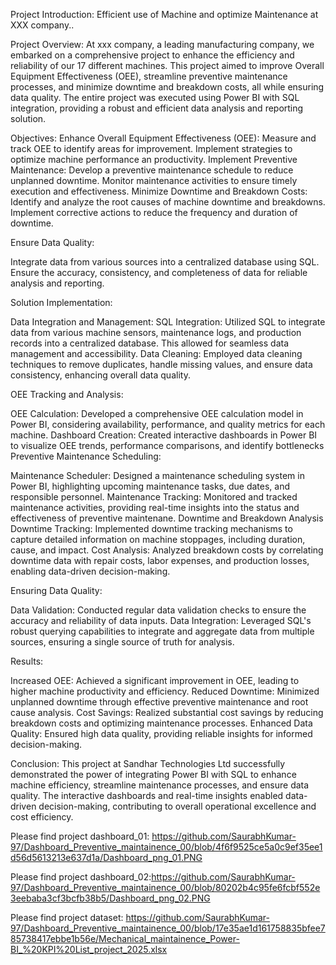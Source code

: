 Project Introduction: Efficient use of Machine and optimize Maintenance at XXX company..

Project Overview: At xxx company, a leading manufacturing company, we embarked on a 
comprehensive project to enhance the efficiency and reliability of our 17 different machines. 
This project aimed to improve Overall Equipment Effectiveness (OEE), streamline preventive maintenance processes,
and minimize downtime and breakdown costs, all while ensuring data quality. The entire project was executed using 
Power BI with SQL integration, providing a robust and efficient data analysis and reporting solution.

Objectives:
Enhance Overall Equipment Effectiveness (OEE):
Measure and track OEE to identify areas for improvement.
Implement strategies to optimize machine performance an productivity.
Implement Preventive Maintenance:
Develop a preventive maintenance schedule to reduce unplanned downtime.
Monitor maintenance activities to ensure timely execution and effectiveness.
Minimize Downtime and Breakdown Costs:
Identify and analyze the root causes of machine downtime and breakdowns.
Implement corrective actions to reduce the frequency and duration of downtime.

Ensure Data Quality:

Integrate data from various sources into a centralized database using SQL.
Ensure the accuracy, consistency, and completeness of data for reliable analysis and reporting.

Solution Implementation:

Data Integration and Management:
SQL Integration: Utilized SQL to integrate data from various machine sensors, maintenance logs, and production records into a centralized database. This allowed for seamless data management and accessibility.
Data Cleaning: Employed data cleaning techniques to remove duplicates, handle missing values, and ensure data consistency, enhancing overall data quality.

OEE Tracking and Analysis:

OEE Calculation: Developed a comprehensive OEE calculation model in Power BI, considering availability, performance, and quality metrics for each machine.
Dashboard Creation: Created interactive dashboards in Power BI to visualize OEE trends, performance comparisons, and identify bottlenecks
Preventive Maintenance Scheduling:

Maintenance Scheduler: Designed a maintenance scheduling system in Power BI, highlighting upcoming maintenance tasks, due dates, and responsible personnel.
Maintenance Tracking: Monitored and tracked maintenance activities, providing real-time insights into the status and effectiveness of preventive maintenane.
Downtime and Breakdown Analysis
Downtime Tracking: Implemented downtime tracking mechanisms to capture detailed information on machine stoppages, including duration, cause, and impact.
Cost Analysis: Analyzed breakdown costs by correlating downtime data with repair costs, labor expenses, and production losses, enabling data-driven decision-making.

Ensuring Data Quality:

Data Validation: Conducted regular data validation checks to ensure the accuracy and reliability of data inputs.
Data Integration: Leveraged SQL's robust querying capabilities to integrate and aggregate data from multiple sources, ensuring a single source of truth for analysis.

Results:

Increased OEE: Achieved a significant improvement in OEE, leading to higher machine productivity and efficiency.
Reduced Downtime: Minimized unplanned downtime through effective preventive maintenance and root cause analysis.
Cost Savings: Realized substantial cost savings by reducing breakdown costs and optimizing maintenance processes.
Enhanced Data Quality: Ensured high data quality, providing reliable insights for informed decision-making.

Conclusion: This project at Sandhar Technologies Ltd successfully demonstrated the power of integrating Power BI with SQL to enhance machine efficiency, streamline maintenance processes, and ensure data quality. The interactive dashboards and real-time insights enabled data-driven decision-making, contributing to overall operational excellence and cost efficiency.


Please find project dashboard_01: https://github.com/SaurabhKumar-97/Dashboard_Preventive_maintainence_00/blob/4f6f9525ce5a0c9ef35ee1d56d5613213e637d1a/Dashboard_png_01.PNG

Please find project dashboard_02:https://github.com/SaurabhKumar-97/Dashboard_Preventive_maintainence_00/blob/80202b4c95fe6fcbf552e3eebaba3cf3bcfb38b5/Dashboard_png_02.PNG

Please find project dataset: https://github.com/SaurabhKumar-97/Dashboard_Preventive_maintainence_00/blob/17e35ae1d161758835bfee785738417ebbe1b56e/Mechanical_maintainence_Power-BI_%20KPI%20List_project_2025.xlsx
